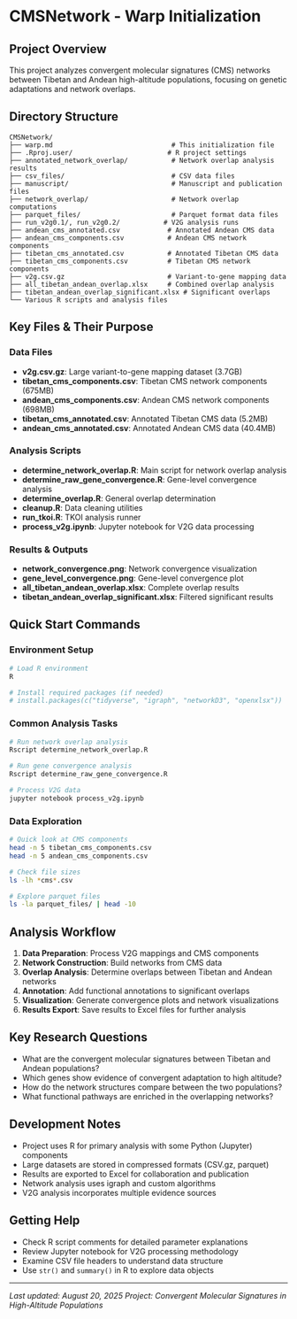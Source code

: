 # CMSNetwork - Warp Initialization

## Project Overview
This project analyzes convergent molecular signatures (CMS) networks between Tibetan and Andean high-altitude populations, focusing on genetic adaptations and network overlaps.

## Directory Structure
```
CMSNetwork/
├── warp.md                              # This initialization file
├── .Rproj.user/                        # R project settings
├── annotated_network_overlap/           # Network overlap analysis results
├── csv_files/                           # CSV data files
├── manuscript/                          # Manuscript and publication files
├── network_overlap/                     # Network overlap computations
├── parquet_files/                       # Parquet format data files
├── run_v2g0.1/, run_v2g0.2/           # V2G analysis runs
├── andean_cms_annotated.csv            # Annotated Andean CMS data
├── andean_cms_components.csv           # Andean CMS network components
├── tibetan_cms_annotated.csv           # Annotated Tibetan CMS data
├── tibetan_cms_components.csv          # Tibetan CMS network components
├── v2g.csv.gz                          # Variant-to-gene mapping data
├── all_tibetan_andean_overlap.xlsx     # Combined overlap analysis
├── tibetan_andean_overlap_significant.xlsx # Significant overlaps
└── Various R scripts and analysis files
```

## Key Files & Their Purpose

### Data Files
- **v2g.csv.gz**: Large variant-to-gene mapping dataset (3.7GB)
- **tibetan_cms_components.csv**: Tibetan CMS network components (675MB)
- **andean_cms_components.csv**: Andean CMS network components (698MB)
- **tibetan_cms_annotated.csv**: Annotated Tibetan CMS data (5.2MB)
- **andean_cms_annotated.csv**: Annotated Andean CMS data (40.4MB)

### Analysis Scripts
- **determine_network_overlap.R**: Main script for network overlap analysis
- **determine_raw_gene_convergence.R**: Gene-level convergence analysis
- **determine_overlap.R**: General overlap determination
- **cleanup.R**: Data cleaning utilities
- **run_tkoi.R**: TKOI analysis runner
- **process_v2g.ipynb**: Jupyter notebook for V2G data processing

### Results & Outputs
- **network_convergence.png**: Network convergence visualization
- **gene_level_convergence.png**: Gene-level convergence plot
- **all_tibetan_andean_overlap.xlsx**: Complete overlap results
- **tibetan_andean_overlap_significant.xlsx**: Filtered significant results

## Quick Start Commands

### Environment Setup
```bash
# Load R environment
R

# Install required packages (if needed)
# install.packages(c("tidyverse", "igraph", "networkD3", "openxlsx"))
```

### Common Analysis Tasks
```bash
# Run network overlap analysis
Rscript determine_network_overlap.R

# Run gene convergence analysis
Rscript determine_raw_gene_convergence.R

# Process V2G data
jupyter notebook process_v2g.ipynb
```

### Data Exploration
```bash
# Quick look at CMS components
head -n 5 tibetan_cms_components.csv
head -n 5 andean_cms_components.csv

# Check file sizes
ls -lh *cms*.csv

# Explore parquet files
ls -la parquet_files/ | head -10
```

## Analysis Workflow

1. **Data Preparation**: Process V2G mappings and CMS components
2. **Network Construction**: Build networks from CMS data
3. **Overlap Analysis**: Determine overlaps between Tibetan and Andean networks
4. **Annotation**: Add functional annotations to significant overlaps
5. **Visualization**: Generate convergence plots and network visualizations
6. **Results Export**: Save results to Excel files for further analysis

## Key Research Questions
- What are the convergent molecular signatures between Tibetan and Andean populations?
- Which genes show evidence of convergent adaptation to high altitude?
- How do the network structures compare between the two populations?
- What functional pathways are enriched in the overlapping networks?

## Development Notes
- Project uses R for primary analysis with some Python (Jupyter) components
- Large datasets are stored in compressed formats (CSV.gz, parquet)
- Results are exported to Excel for collaboration and publication
- Network analysis uses igraph and custom algorithms
- V2G analysis incorporates multiple evidence sources

## Getting Help
- Check R script comments for detailed parameter explanations
- Review Jupyter notebook for V2G processing methodology
- Examine CSV file headers to understand data structure
- Use `str()` and `summary()` in R to explore data objects

---
*Last updated: August 20, 2025*
*Project: Convergent Molecular Signatures in High-Altitude Populations*
